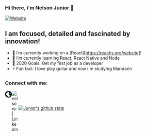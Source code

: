 ### Hi there, i'm Nelson Junior 👋
[![Website](https://img.shields.io/website?label=portfolio&style=for-the-badge&url=https%3A%2F%2Fnelsonjrportfolio.imfast.io)](https://nelsonjrportfolio.imfast.io/)

## I am focused, detailed and fascinated by innovation!

- 🔭 I’m currently working on a [React][https://reactjs.org/website]!
- 🌱 I’m currently learning React, React Native and Node
- 🥅 2020 Goals: Get my first job as a developer
- ⚡ Fun fact: I love play guitar and now i'm studying Mandarin

### Connect with me:

[<img align="left" alt="nelsonjr.com" width="22px" src="https://raw.githubusercontent.com/iconic/open-iconic/master/svg/globe.svg" />](https://nelsonjrportfolio.imfast.io/)
[<img align="left" alt="nelsonjr | LinkedIn" width="22px" src="https://cdn.jsdelivr.net/npm/simple-icons@v3/icons/linkedin.svg" />](https://www.linkedin.com/in/nelson-dellosbel-junior/)
<br />
<br />

[![Junior's github stats](https://github-readme-stats.vercel.app/api?username=juniordell)](https://github.com/anuraghazra/github-readme-stats)
